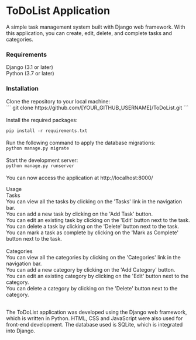 <h1>ToDoList Application</h1>
A simple task management system built with Django web framework. With this application, you can create, edit, delete, and complete tasks and categories.

<h3>Requirements</h3>
Django (3.1 or later)<br>
Python (3.7 or later)
<h3>Installation</h3>
Clone the repository to your local machine: <br>
``` git clone https://github.com/[YOUR_GITHUB_USERNAME]/ToDoList.git ``` <br><br>
Install the required packages:

```pip install -r requirements.txt```<br><br>
Run the following command to apply the database migrations:<br>
```python manage.py migrate```<br><br>
Start the development server:<br>
```python manage.py runserver```<br><br>
You can now access the application at http://localhost:8000/

Usage<br>
Tasks<br>
You can view all the tasks by clicking on the 'Tasks' link in the navigation bar.<br>
You can add a new task by clicking on the 'Add Task' button.<br>
You can edit an existing task by clicking on the 'Edit' button next to the task.<br>
You can delete a task by clicking on the 'Delete' button next to the task.<br>
You can mark a task as complete by clicking on the 'Mark as Complete' button next to the task.<br><br>
Categories<br>
You can view all the categories by clicking on the 'Categories' link in the navigation bar.<br>
You can add a new category by clicking on the 'Add Category' button.<br>
You can edit an existing category by clicking on the 'Edit' button next to the category.<br>
You can delete a category by clicking on the 'Delete' button next to the category.<br><br>

The ToDoList application was developed using the Django web framework, which is written in Python. HTML, CSS and JavaScript were also used for front-end development. The database used is SQLite, which is integrated into Django.
